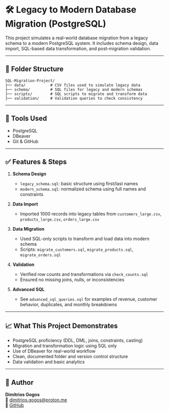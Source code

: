 # 🛠️ Legacy to Modern Database Migration (PostgreSQL)

This project simulates a real-world database migration from a legacy schema to a modern PostgreSQL system. It includes schema design, data import, SQL-based data transformation, and post-migration validation.

---

## 📂 Folder Structure

```
SQL-Migration-Project/
├── data/           # CSV files used to simulate legacy data
├── schema/         # SQL files for legacy and modern schemas
├── scripts/        # SQL scripts to migrate and transform data
├── validation/     # Validation queries to check consistency
```

---

## 🧱 Tools Used

- PostgreSQL
- DBeaver
- Git & GitHub

---

## ✅ Features & Steps

1. **Schema Design**
   - `legacy_schema.sql`: basic structure using first/last names
   - `modern_schema.sql`: normalized schema using full names and constraints

2. **Data Import**
   - Imported 1000 records into legacy tables from `customers_large.csv`, `products_large.csv`, `orders_large.csv`

3. **Data Migration**
   - Used SQL-only scripts to transform and load data into modern schema
   - Scripts: `migrate_customers.sql`, `migrate_products.sql`, `migrate_orders.sql`

4. **Validation**
   - Verified row counts and transformations via `check_counts.sql`
   - Ensured no missing joins, nulls, or inconsistencies

5. **Advanced SQL**
   - See `advanced_sql_queries.sql` for examples of revenue, customer behavior, duplicates, and monthly breakdowns

---

## 📈 What This Project Demonstrates

- PostgreSQL proficiency (DDL, DML, joins, constraints, casting)
- Migration and transformation logic using SQL only
- Use of DBeaver for real-world workflow
- Clean, documented folder and version control structure
- Data validation and basic analytics

---

## 👤 Author

**Dimitrios Gogos**  
📧 dimitrios.gogos@proton.me  
🔗 [GitHub](https://github.com/JimGk)
